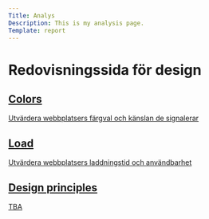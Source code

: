 ```yaml
---
Title: Analys
Description: This is my analysis page.
Template: report
---
```


Redovisningssida för design
==================

<div class="kmom-box">
  <a href="analysis/01_colors">
    <div class="headline">
      <h2>Colors</h2>
      <i class="fas fa-arrow-right"></i>
    </div>
    <div class="description">
      <p>Utvärdera webbplatsers färgval och känslan de signalerar</p>
    </div>
  </a>
</div>

<div class="kmom-box">
  <a href="analysis/02_load">
    <div class="headline">
      <h2>Load</h2>
      <i class="fas fa-arrow-right"></i>
    </div>
    <div class="description">
      <p>Utvärdera webbplatsers laddningstid och användbarhet</p>
    </div>
  </a>
</div>

<div class="kmom-box">
  <a href="analysis/03_designprincip">
    <div class="headline">
      <h2>Design principles</h2>
      <i class="fas fa-arrow-right"></i>
    </div>
    <div class="description">
      <p>TBA</p>
    </div>
  </a>
</div>
